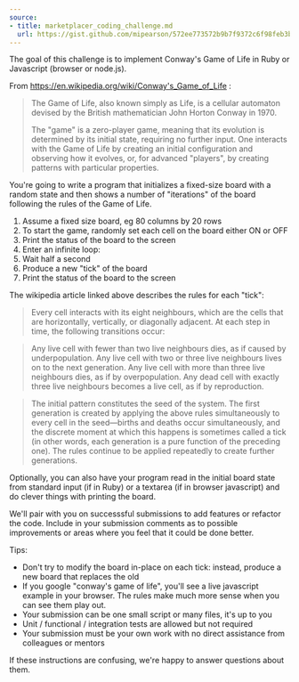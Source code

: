 ```yaml
---
source:
- title: marketplacer_coding_challenge.md
  url: https://gist.github.com/mipearson/572ee773572b9b7f9372c6f98feb3bfc
---
```


The goal of this challenge is to implement Conway's Game of Life in Ruby or
Javascript (browser or node.js).

From https://en.wikipedia.org/wiki/Conway's_Game_of_Life :

> The Game of Life, also known simply as Life, is a cellular automaton devised
> by the British mathematician John Horton Conway in 1970.
>
> The "game" is a zero-player game, meaning that its evolution is determined by
> its initial state, requiring no further input. One interacts with the Game of
> Life by creating an initial configuration and observing how it evolves, or,
> for advanced "players", by creating patterns with particular properties.

You're going to write a program that initializes a fixed-size board with a
random state and then shows a number of "iterations" of the board following the
rules of the Game of Life.

1. Assume a fixed size board, eg 80 columns by 20 rows
1. To start the game, randomly set each cell on the board either ON or OFF
1. Print the status of the board to the screen
1. Enter an infinite loop:
  1. Wait half a second
  1. Produce a new "tick" of the board
  1. Print the status of the board to the screen

The wikipedia article linked above describes the rules for each "tick":

> Every cell interacts with its eight neighbours, which are the cells that are
> horizontally, vertically, or diagonally adjacent. At each step in time, the
> following transitions occur:

> Any live cell with fewer than two live neighbours dies, as if caused by
> underpopulation.
> Any live cell with two or three live neighbours lives on to the next
> generation.
> Any live cell with more than three live neighbours dies, as if by
> overpopulation.
> Any dead cell with exactly three live neighbours becomes a live cell, as if by
> reproduction.

> The initial pattern constitutes the seed of the system. The first generation
> is created by applying the above rules simultaneously to every cell in the
> seed—births and deaths occur simultaneously, and the discrete moment at which
> this happens is sometimes called a tick (in other words, each generation is a
> pure function of the preceding one). The rules continue to be applied
> repeatedly to create further generations.

Optionally, you can also have your program read in the initial board state from
standard input (if in Ruby) or a textarea (if in browser javascript) and do
clever things with printing the board.

We'll pair with you on successsful submissions to add features or refactor the
code. Include in your submission comments as to possible improvements or areas
where you feel that it could be done better.

Tips:

  * Don't try to modify the board in-place on each tick: instead, produce a new
    board that replaces the old
  * If you google "conway's game of life", you'll see a live javascript example
    in your browser. The rules make much more sense when you can see them play
    out.
  * Your submission can be one small script or many files, it's up to you
  * Unit / functional / integration tests are allowed but not required
  * Your submission must be your own work with no direct assistance from
    colleagues or mentors

If these instructions are confusing, we're happy to answer questions about them.
